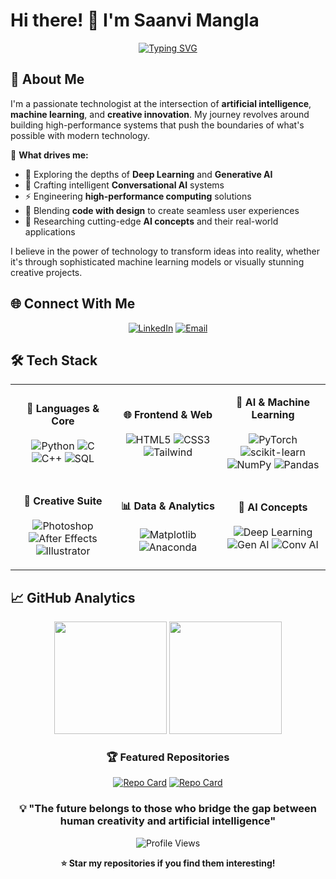 # Hi there! 👋 I'm Saanvi Mangla

<div align="center">
  
[![Typing SVG](https://readme-typing-svg.herokuapp.com?font=Fira+Code&size=24&duration=3000&pause=1000&color=36BCF7FF&center=true&vCenter=true&width=600&lines=AI+%26+ML+Enthusiast;Creative+Technologist;Building+Tomorrow's+Systems)](https://git.io/typing-svg)

</div>

## 🚀 About Me

I'm a passionate technologist at the intersection of **artificial intelligence**, **machine learning**, and **creative innovation**. My journey revolves around building high-performance systems that push the boundaries of what's possible with modern technology.

🎯 **What drives me:**
- 🧠 Exploring the depths of **Deep Learning** and **Generative AI**
- 💬 Crafting intelligent **Conversational AI** systems
- ⚡ Engineering **high-performance computing** solutions
- 🎨 Blending **code with design** to create seamless user experiences
- 🔬 Researching cutting-edge **AI concepts** and their real-world applications

I believe in the power of technology to transform ideas into reality, whether it's through sophisticated machine learning models or visually stunning creative projects.

## 🌐 Connect With Me

<div align="center">
  
[![LinkedIn](https://img.shields.io/badge/LinkedIn-0077B5?style=for-the-badge&logo=linkedin&logoColor=white)](https://www.linkedin.com/in/saanvimangla)
[![Email](https://img.shields.io/badge/Email-D14836?style=for-the-badge&logo=gmail&logoColor=white)](mailto:saanvimangla@gmail.com)

</div>

## 🛠️ Tech Stack

<table align="center">
<tr>
<td align="center" width="33%">

**🔧 Languages & Core**
<br><br>
![Python](https://img.shields.io/badge/Python-3776AB?style=flat-square&logo=python&logoColor=white)
![C](https://img.shields.io/badge/C-00599C?style=flat-square&logo=c&logoColor=white)
![C++](https://img.shields.io/badge/C++-00599C?style=flat-square&logo=c%2B%2B&logoColor=white)
![SQL](https://img.shields.io/badge/SQL-336791?style=flat-square&logo=postgresql&logoColor=white)

</td>
<td align="center" width="33%">

**🌐 Frontend & Web**
<br><br>
![HTML5](https://img.shields.io/badge/HTML5-E34F26?style=flat-square&logo=html5&logoColor=white)
![CSS3](https://img.shields.io/badge/CSS3-1572B6?style=flat-square&logo=css3&logoColor=white)
![Tailwind](https://img.shields.io/badge/Tailwind-38B2AC?style=flat-square&logo=tailwind-css&logoColor=white)

</td>
<td align="center" width="33%">

**🤖 AI & Machine Learning**
<br><br>
![PyTorch](https://img.shields.io/badge/PyTorch-EE4C2C?style=flat-square&logo=pytorch&logoColor=white)
![scikit-learn](https://img.shields.io/badge/scikit--learn-F7931E?style=flat-square&logo=scikit-learn&logoColor=white)
![NumPy](https://img.shields.io/badge/NumPy-013243?style=flat-square&logo=numpy&logoColor=white)
![Pandas](https://img.shields.io/badge/Pandas-150458?style=flat-square&logo=pandas&logoColor=white)

</td>
</tr>
<tr>
<td align="center">

**🎨 Creative Suite**
<br><br>
![Photoshop](https://img.shields.io/badge/Photoshop-31A8FF?style=flat-square&logo=adobe-photoshop&logoColor=white)
![After Effects](https://img.shields.io/badge/After_Effects-9999FF?style=flat-square&logo=adobe-after-effects&logoColor=white)
![Illustrator](https://img.shields.io/badge/Illustrator-FF9A00?style=flat-square&logo=adobe-illustrator&logoColor=white)

</td>
<td align="center">

**📊 Data & Analytics**
<br><br>
![Matplotlib](https://img.shields.io/badge/Matplotlib-11557c?style=flat-square&logo=plotly&logoColor=white)
![Anaconda](https://img.shields.io/badge/Anaconda-44A833?style=flat-square&logo=anaconda&logoColor=white)

</td>
<td align="center">

**🚀 AI Concepts**
<br><br>
![Deep Learning](https://img.shields.io/badge/Deep_Learning-FF6F00?style=flat-square&logo=tensorflow&logoColor=white)
![Gen AI](https://img.shields.io/badge/Generative_AI-4CAF50?style=flat-square&logo=openai&logoColor=white)
![Conv AI](https://img.shields.io/badge/Conversational_AI-00D4FF?style=flat-square&logo=chatbot&logoColor=white)

</td>
</tr>
</table>

## 📈 GitHub Analytics

<div align="center">
  
<img height="180em" src="https://github-readme-stats.vercel.app/api?username=saanvi-mangla&show_icons=true&theme=tokyonight&include_all_commits=true&count_private=true"/>
<img height="180em" src="https://github-readme-stats.vercel.app/api/top-langs/?username=saanvi-mangla&layout=compact&theme=tokyonight"/>    


### 🏆 Featured Repositories
<div align="center">
  
[![Repo Card](https://github-readme-stats.vercel.app/api/pin/?username=AkhilB09&repo=Punjabi-News-Sentiment-Analysis&theme=tokyonight)](https://https://github.com/saanvi-mangla/news-sentiment-analysis)
[![Repo Card](https://github-readme-stats.vercel.app/api/pin/?username=saanvi-mangla&repo=AI-Based-Voice-Biometrics-for-Authentication&theme=tokyonight)](https://github.com/saanvi-mangla/AI-Based-Voice-Biometrics-for-Authentication)

</div>

<div align="center">
  
### 💡 "The future belongs to those who bridge the gap between human creativity and artificial intelligence"

![Profile Views](https://komarev.com/ghpvc/?username=saanvi-mangla&color=36BCF7)

</div>

<div align="center">
  
**⭐ Star my repositories if you find them interesting!**

</div>
